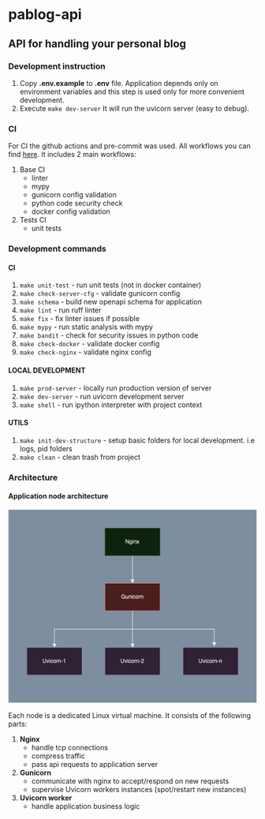 # pablog-api

## API for handling your personal blog

### Development instruction

1) Copy **.env.example** to **.env** file. Application depends only on environment variables and this step is used
only for more convenient development.
2) Execute ```make dev-server``` It will run the uvicorn server (easy to debug).


### CI

For CI the github actions and pre-commit was used. All workflows you can find [here](https://github.com/paveleroshkinweb/pablog-api/tree/main/.github/workflows).
It includes 2 main workflows:
1) Base CI 
   * linter
   * mypy
   * gunicorn config validation
   * python code security check
   * docker config validation
2) Tests CI
   * unit tests


### Development commands
#### CI
1) ```make unit-test``` - run unit tests (not in docker container)
2) ```make check-server-cfg``` - validate gunicorn config
3) ```make schema``` - build new openapi schema for application
4) ```make lint``` - run ruff linter
5) ```make fix``` - fix linter issues if possible
6) ```make mypy``` - run static analysis with mypy
7) ```make bandit``` - check for security issues in python code
8) ```make check-docker``` - validate docker config
9) ```make check-nginx``` - validate nginx config

#### LOCAL DEVELOPMENT
1) ```make prod-server``` - locally run production version of server
2) ```make dev-server``` - run uvicorn development server
3) ```make shell``` - run ipython interpreter with project context

#### UTILS
1) ```make init-dev-structure``` - setup basic folders for local development. i.e logs, pid folders
2) ```make clean``` - clean trash from project


### Architecture

#### Application node architecture

![Node structure img](https://github.com/paveleroshkinweb/pablog-api/blob/main/docs/architecture/img/node.drawio.png)

Each node is a dedicated Linux virtual machine. It consists of the following parts:
1) **Nginx**
   * handle tcp connections
   * compress traffic
   * pass api requests to application server
2) **Gunicorn**
   * communicate with nginx to accept/respond on new requests
   * supervise Uvicorn workers instances (spot/restart new instances)
3) **Uvicorn worker**
   * handle application business logic

